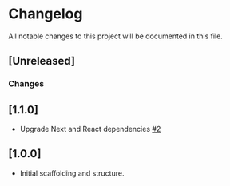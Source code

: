 # Changelog
All notable changes to this project will be documented in this file.

## [Unreleased]
### Changes

## [1.1.0]
- Upgrade Next and React dependencies [#2](https://github.com/fdrandolfi/next-boilerplate/pull/2)

## [1.0.0]
- Initial scaffolding and structure.
